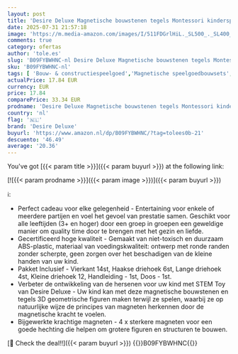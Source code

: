 ```yaml
---
layout: post
title: 'Desire Deluxe Magnetische bouwstenen tegels Montessori kinderspeelgoed voor jongens en meisjes - educatieve constructieset cadeau - verjaardag  voor 3-8 jaar  37st .'
date: 2025-07-31 21:57:18
image: 'https://m.media-amazon.com/images/I/511FDGrlHiL._SL500_._SL400_.jpg'
comments: true
category: ofertas
author: 'tole.es'
slug: 'B09FYBWHNC-nl Desire Deluxe Magnetische bouwstenen tegels Montessori...'
sku: 'B09FYBWHNC-nl'
tags: [ 'Bouw- & constructiespeelgoed','Magnetische speelgoedbouwsets','Speelgoed & spellen','desire deluxe','🇳🇱', ]
actualPrice: 17.84 EUR
currency: EUR
price: 17.84
comparePrice: 33.34 EUR
prodname: 'Desire Deluxe Magnetische bouwstenen tegels Montessori kinderspeelgoed voor jongens en meisjes - educatieve constructieset cadeau - verjaardag  voor 3-8 jaar  37st .'
country: 'nl'
flag: '🇳🇱'
brand: 'Desire Deluxe'
buyurl: 'https://www.amazon.nl/dp/B09FYBWHNC/?tag=tolees0b-21'
descuento: '46.49'
average: '20.36'
---
```


You've got [{{< param title >}}]({{< param buyurl >}}) at the following link:

[![{{< param prodname >}}]({{< param image >}})]({{< param buyurl >}})

ℹ️:

- Perfect cadeau voor elke gelegenheid - Entertaining voor enkele of meerdere partijen en voel het gevoel van prestatie samen. Geschikt voor alle leeftijden (3+ en hoger) door een groep in groepen een geweldige manier om quality time door te brengen met het gezin en liefde.
- Gecertificeerd hoge kwaliteit - Gemaakt van niet-toxisch en duurzaam ABS-plastic, materiaal van voedingskwaliteit: ontwerp met ronde randen zonder scherpte, geen zorgen over het beschadigen van de kleine handen van uw kind.
- Pakket Inclusief - Vierkant 14st, Haakse driehoek 6st, Lange driehoek 4st, Kleine driehoek 12, Handleiding - 1st, Doos - 1st.
- Verbeter de ontwikkeling van de hersenen voor uw kind met STEM Toy van Desire Deluxe - Uw kind kan met deze magnetische bouwstenen en tegels 3D geometrische figuren maken terwijl ze spelen, waarbij ze op natuurlijke wijze de principes van magneten herkennen door de magnetische kracht te voelen.
- Bijgewerkte krachtige magneten - 4 x sterkere magneten voor een goede hechting die helpen om grotere figuren en structuren te bouwen.

[🛒 Check the deal!!]({{< param buyurl >}})
{{<world>}}B09FYBWHNC{{</world>}}
